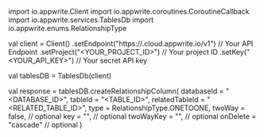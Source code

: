 import io.appwrite.Client
import io.appwrite.coroutines.CoroutineCallback
import io.appwrite.services.TablesDb
import io.appwrite.enums.RelationshipType

val client = Client()
    .setEndpoint("https://<REGION>.cloud.appwrite.io/v1") // Your API Endpoint
    .setProject("<YOUR_PROJECT_ID>") // Your project ID
    .setKey("<YOUR_API_KEY>") // Your secret API key

val tablesDB = TablesDb(client)

val response = tablesDB.createRelationshipColumn(
    databaseId = "<DATABASE_ID>",
    tableId = "<TABLE_ID>",
    relatedTableId = "<RELATED_TABLE_ID>",
    type =  RelationshipType.ONETOONE,
    twoWay = false, // optional
    key = "", // optional
    twoWayKey = "", // optional
    onDelete = "cascade" // optional
)
